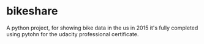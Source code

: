 # bikeshare
A python project, for showing bike data in the us in 2015
it's fully completed using pytohn for the udacity professional certificate. 
